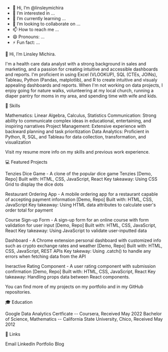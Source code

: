 - 👋 Hi, I’m @linsleymichira
- 👀 I’m interested in ...
- 🌱 I’m currently learning ...
- 💞️ I’m looking to collaborate on ...
- 📫 How to reach me ...
- 😄 Pronouns: ...
- ⚡ Fun fact: ...

👋 Hi, I’m Linsley Michira.

I'm a health care data analyst with a strong background in sales and marketing, and a passion for creating intuitive and accessible dashboards and reports. I'm proficient in using Excel (VLOOKUP), SQL (CTEs, JOINs), Tableau, Python (Pandas, matplotlib), and R to create intuitive and visualy appealing dashboards and reports. When I'm not working on data projects, I enjoy going for nature walks, volunteering at my local church, running a diaper pantry for moms in my area, and spending time with wife and kids.

🧰 Skills

Mathematics: Linear Algebra, Calculus, Statistics
Communication: Strong ability to communicate complex ideas in educational, entertaining, and inspiring narratives
Project Management: Extensive experience with backward planning and task prioritization
Data Analytics: Proficient in Python, R, SQL, and Tableau for data collection, transformation, and visualization

Visit my resume more info on my skills and previous work experience.

💻 Featured Projects

Tenzies Dice Game - A clone of the popular dice game Tenzies [Demo, Repo]
Built with: HTML, CSS, JavaScript, React
Key takeaway: Using CSS Grid to display the dice dots

Restaurant Ordering App - A mobile ordering app for a restaurant capable of accepting payment information [Demo, Repo]
Built with: HTML, CSS, JavaScript
Key takeaway: Using HTML data attributes to calculate user's order total for payment

Course Sign-up Form - A sign-up form for an online course with form validation for user input [Demo, Repo]
Built with: HTML, CSS, JavaScript, React
Key takeaway: Using JavaScript to validate user-inputted data

Dashboard - A Chrome extension personal dashboard with customized info such as crypto exchange rates and weather [Demo, Repo]
Built with: HTML, CSS, JavaScript, REST APIs
Key takeway: Using .catch() to handle any errors when fetching data from the API

Ineractive Rating Component - A user rating component with submission confirmation [Demo, Repo]
Built with: HTML, CSS, JavaScript, React
Key takeaway: Handling props data between React components.

You can find more of my projects on my portfolio and in my GitHub repositories.

🎓 Education

Google Data Analytics Certficate -- Coursera, Received May 2022
Bachelor of Science, Mathematics -- California State University, Chico, Received May 2012

🔗 Links

Email
LinkedIn
Portfolio
Blog


<!---
linsleymichira/linsleymichira is a ✨ special ✨ repository because its `README.md` (this file) appears on your GitHub profile.
You can click the Preview link to take a look at your changes.
--->
